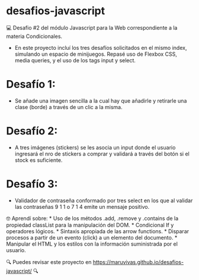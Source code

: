 # desafios-javascript
💻 Desafio #2 del módulo Javascript para la Web correspondiente a la materia Condicionales. 

- En este proyecto incluí los tres desafíos solicitados en el mismo index, simulando un espacio de minijuegos. Repasé uso de Flexbox CSS, media queries, y el uso de los tags input y select.

# Desafío 1: 
- Se añade una imagen sencilla a la cual hay que añadirle y retirarle una clase (borde) a través de un clic a la misma.

# Desafío 2:
- A tres imágenes (stickers) se les asocia un input donde el usuario ingresará el nro de stickers a comprar y validará a través del botón si el stock es suficiente.

# Desafío 3:
- Validador de contraseña conformado por tres select en los que al validar las contraseñas 9 1 1 o 7 1 4 emite un mensaje positivo.

🤓 Aprendí sobre: 
	* Uso de los métodos .add, .remove y .contains de la propiedad classList para la manipulación del DOM. 
	* Condicional If y operadores lógicos. 
	* Sintaxis apropiada de las arrow functions.
	* Disparar procesos a partir de un evento (click) a un elemento del documento.
	* Manipular el HTML y los estilos con la información suministrada por el usuario.

🔍 Puedes revisar este proyecto en https://maruvivas.github.io/desafios-javascript/ 🔍
